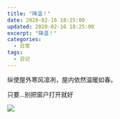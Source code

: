 ```yaml
---
title: "降温！"
date: 2020-02-16 18:25:00
updated: 2020-02-16 18:25:00
excerpt: "降温！"
categories:
  - 日常
tags:
  - 日记
---
```

纵使屋外寒风凛冽，屋内依然温暖如春。

只要…别把窗户打开就好

![](https://static.cattom.site/img/lower-the-temperature.jpg?x-oss-process=style/webp)
